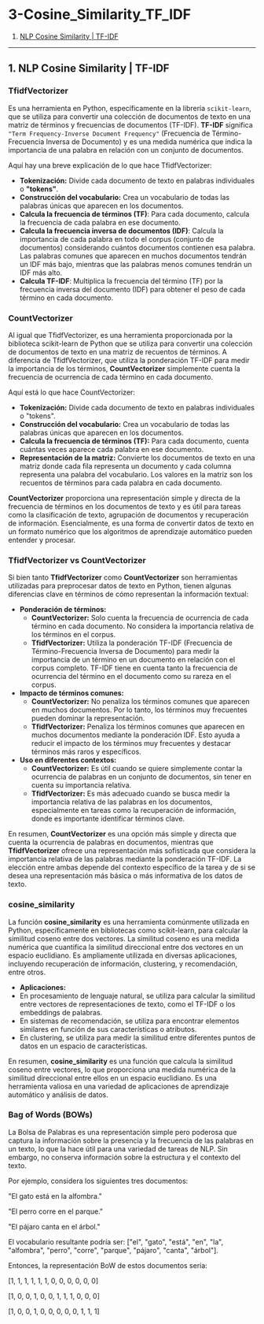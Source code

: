 # 3-Cosine_Similarity_TF_IDF
1. [NLP Cosine Similarity | TF-IDF](#schema1)

<hr>

<a name="schema1"></a>

## 1. NLP Cosine Similarity | TF-IDF

### **TfidfVectorizer** 

Es una herramienta en Python, específicamente en la librería `scikit-learn`, que se utiliza para convertir una colección de documentos de texto en una matriz de términos y frecuencias de documentos (TF-IDF). **TF-IDF** significa `"Term Frequency-Inverse Document Frequency"` (Frecuencia de Término-Frecuencia Inversa de Documento) y es una medida numérica que indica la importancia de una palabra en relación con un conjunto de documentos.

Aquí hay una breve explicación de lo que hace TfidfVectorizer:

- **Tokenización:** Divide cada documento de texto en palabras individuales o **"tokens"**.
- **Construcción del vocabulario:** Crea un vocabulario de todas las palabras únicas que aparecen en los documentos.
- **Calcula la frecuencia de términos (TF)**: Para cada documento, calcula la frecuencia de cada palabra en ese documento.
- **Calcula la frecuencia inversa de documentos (IDF)**: Calcula la importancia de cada palabra en todo el corpus (conjunto de documentos) considerando cuántos documentos contienen esa palabra. Las palabras comunes que aparecen en muchos documentos tendrán un IDF más bajo, mientras que las palabras menos comunes tendrán un IDF más alto.
- **Calcula TF-IDF**: Multiplica la frecuencia del término (TF) por la frecuencia inversa del documento (IDF) para obtener el peso de cada término en cada documento.



### **CountVectorizer**
Al igual que TfidfVectorizer, es una herramienta proporcionada por la biblioteca scikit-learn de Python que se utiliza para convertir una colección de documentos de texto en una matriz de recuentos de términos. A diferencia de TfidfVectorizer, que utiliza la ponderación TF-IDF para medir la importancia de los términos, **CountVectorizer** simplemente cuenta la frecuencia de ocurrencia de cada término en cada documento.

Aquí está lo que hace CountVectorizer:

- **Tokenización:** Divide cada documento de texto en palabras individuales o "tokens".
- **Construcción del vocabulario:** Crea un vocabulario de todas las palabras únicas que aparecen en los documentos.
- **Calcula la frecuencia de términos (TF):** Para cada documento, cuenta cuántas veces aparece cada palabra en ese documento.
- **Representación de la matriz:** Convierte los documentos de texto en una matriz donde cada fila representa un documento y cada columna representa una palabra del vocabulario. Los valores en la matriz son los recuentos de términos para cada palabra en cada documento.

**CountVectorizer** proporciona una representación simple y directa de la frecuencia de términos en los documentos de texto y es útil para tareas como la clasificación de texto, agrupación de documentos y recuperación de información. Esencialmente, es una forma de convertir datos de texto en un formato numérico que los algoritmos de aprendizaje automático pueden entender y procesar.

### **TfidfVectorizer vs CountVectorizer**

Si bien tanto **TfidfVectorizer** como **CountVectorizer** son herramientas utilizadas para preprocesar datos de texto en Python, tienen algunas diferencias clave en términos de cómo representan la información textual:

- **Ponderación de términos:**
    - **CountVectorizer:** Solo cuenta la frecuencia de ocurrencia de cada término en cada documento. No considera la importancia relativa de los términos en el corpus.
    - **TfidfVectorizer:** Utiliza la ponderación TF-IDF (Frecuencia de Término-Frecuencia Inversa de Documento) para medir la importancia de un término en un documento en relación con el corpus completo. TF-IDF tiene en cuenta tanto la frecuencia de ocurrencia del término en el documento como su rareza en el corpus.
- **Impacto de términos comunes:**
  - **CountVectorizer:** No penaliza los términos comunes que aparecen en muchos documentos. Por lo tanto, los términos muy frecuentes pueden dominar la representación.
  - **TfidfVectorizer:** Penaliza los términos comunes que aparecen en muchos documentos mediante la ponderación IDF. Esto ayuda a reducir el impacto de los términos muy frecuentes y destacar términos más raros y específicos.
- **Uso en diferentes contextos:**
  - **CountVectorizer:** Es útil cuando se quiere simplemente contar la ocurrencia de palabras en un conjunto de documentos, sin tener en cuenta su importancia relativa.
  - **TfidfVectorizer:** Es más adecuado cuando se busca medir la importancia relativa de las palabras en los documentos, especialmente en tareas como la recuperación de información, donde es importante identificar términos clave.

En resumen, **CountVectorizer** es una opción más simple y directa que cuenta la ocurrencia de palabras en documentos, mientras que **TfidfVectorizer** ofrece una representación más sofisticada que considera la importancia relativa de las palabras mediante la ponderación TF-IDF. La elección entre ambas depende del contexto específico de la tarea y de si se desea una representación más básica o más informativa de los datos de texto.


### **cosine_similarity**

La función **cosine_similarity** es una herramienta comúnmente utilizada en Python, específicamente en bibliotecas como scikit-learn, para calcular la similitud coseno entre dos vectores. La similitud coseno es una medida numérica que cuantifica la similitud direccional entre dos vectores en un espacio euclidiano. Es ampliamente utilizada en diversas aplicaciones, incluyendo recuperación de información, clustering, y recomendación, entre otros.
- **Aplicaciones:**
- En procesamiento de lenguaje natural, se utiliza para calcular la similitud entre vectores de representaciones de texto, como el TF-IDF o los embeddings de palabras.
- En sistemas de recomendación, se utiliza para encontrar elementos similares en función de sus características o atributos.
- En clustering, se utiliza para medir la similitud entre diferentes puntos de datos en un espacio de características.

En resumen, **cosine_similarity** es una función que calcula la similitud coseno entre vectores, lo que proporciona una medida numérica de la similitud direccional entre ellos en un espacio euclidiano. Es una herramienta valiosa en una variedad de aplicaciones de aprendizaje automático y análisis de datos.


### **Bag of Words (BOWs)**

La Bolsa de Palabras es una representación simple pero poderosa que captura la información sobre la presencia y la frecuencia de las palabras en un texto, lo que la hace útil para una variedad de tareas de NLP. Sin embargo, no conserva información sobre la estructura y el contexto del texto.

Por ejemplo, considera los siguientes tres documentos:

"El gato está en la alfombra."

"El perro corre en el parque."

"El pájaro canta en el árbol."

El vocabulario resultante podría ser: ["el", "gato", "está", "en", "la", "alfombra", "perro", "corre", "parque", "pájaro", "canta", "árbol"].

Entonces, la representación BoW de estos documentos sería:

[1, 1, 1, 1, 1, 1, 0, 0, 0, 0, 0, 0]

[1, 0, 0, 1, 0, 0, 1, 1, 1, 0, 0, 0]

[1, 0, 0, 1, 0, 0, 0, 0, 0, 1, 1, 1]